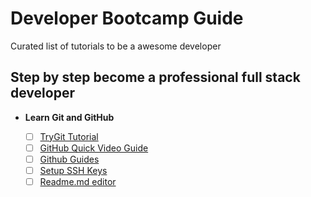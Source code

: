 # Developer Bootcamp Guide
Curated list of tutorials to be a awesome developer

## Step by step become a professional full stack developer

 - **Learn Git and GitHub**
		
	 - [ ] [TryGit Tutorial](https://try.github.io/levels/1/challenges/1)
     - [ ] [GitHub Quick Video Guide](https://www.youtube.com/playlist?list=PLQ6W7BIxh4zsJgGwZr-cpHCB_EjyY1NFK)
	 - [ ] [Github Guides](https://guides.github.com/)
	 - [ ] [Setup SSH Keys](https://help.github.com/enterprise/2.13/user/articles/generating-a-new-ssh-key-and-adding-it-to-the-ssh-agent/#platform-linux)
	 - [ ] [Readme.md editor](https://stackedit.io/app#)

